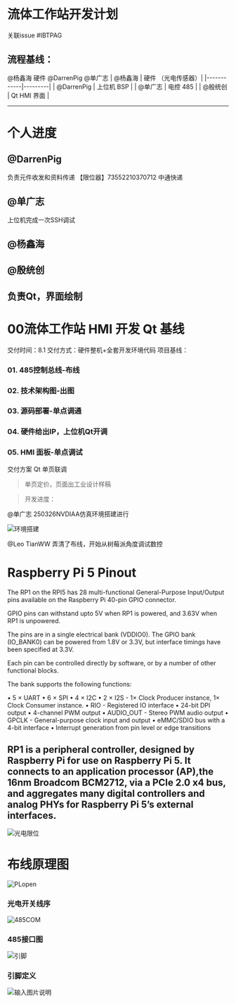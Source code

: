 # 流体工作站开发计划
关联issue #IBTPAG

## 流程基线：
@杨鑫海 硬件
@DarrenPig
@单广志
| @杨鑫海    | 硬件 （光电传感器）|
|------------|---------|
| @DarrenPig | 上位机 BSP      | 
| @单广志     | 电控 485       |
| @殷统创     | Qt HMI 界面    |

---
# 个人进度
##  @DarrenPig 
负责元件收发和资料传递
【限位器】73552210370712 中通快递
## @单广志
上位机完成一次SSH调试
## @杨鑫海 
## @殷统创 
负责Qt，界面绘制
---
#  00流体工作站 HMI 开发 Qt 基线

交付时间：8.1
交付方式：硬件整机+全套开发环境代码
项目基线：
### 01.	485控制总线-布线
### 02.	技术架构图-出图
### 03.	源码部署-单点调通
### 04.	硬件给出IP，上位机Qt开调
### 05.	HMI 面板-单点调试
交付方案 Qt 单页联调
> 单页定价，页面出工业设计样稿


> 开发进度：

 @单广志 250326NVDIAA仿真环境搭建进行

![环境搭建](../image/Snipaste_2025-03-25_21-58-01.png)

 @Leo TianWW 弄清了布线，开始从树莓派角度调试数控

# Raspberry Pi 5 Pinout

The RP1 on the RPI5 has 28 multi-functional General-Purpose Input/Output pins available on the Raspberry Pi 40-pin
GPIO connector.

GPIO pins can withstand upto 5V when RP1 is powered, and 3.63V when RP1 is unpowered.

The pins are in a single electrical bank (VDDIO0). The GPIO bank (IO_BANK0) can be powered from 1.8V or 3.3V, but
interface timings have been specified at 3.3V. 

Each pin can be controlled directly by software, or by a number of other functional blocks.

The bank supports the following functions:
 
• 5 × UART
• 6 × SPI
• 4 × I2C
• 2 × I2S - 1× Clock Producer instance, 1× Clock Consumer instance.
• RIO - Registered IO interface
• 24-bit DPI output
• 4-channel PWM output
• AUDIO_OUT - Stereo PWM audio output
• GPCLK - General-purpose clock input and output
• eMMC/SDIO bus with a 4-bit interface
• Interrupt generation from pin level or edge transitions

RP1 is a peripheral controller, designed by Raspberry Pi for use on Raspberry Pi 5. It connects to an application processor (AP),the 16nm Broadcom BCM2712, via a PCIe 2.0 x4 bus, and aggregates many digital controllers and analog PHYs for Raspberry Pi 5’s external interfaces.
---

![光电限位](%E5%85%89%E7%94%B5%E9%99%90%E4%BD%8D%E5%BC%80%E5%85%B3%E6%8E%A5%E7%BA%BF.jpg)

# 布线原理图

![PLopen](../image/PhotoelectricKG.png)

### 光电开关线序

![485COM](../image/485COM.png)

### 485接口图

![引脚](../Print.png)

### 引脚定义

![输入图片说明](../image/JIDINAQI.png)